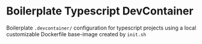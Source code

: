 # Boilerplate Typescript DevContainer

Boilerplate `.devcontainer/` configuration for typescript projects using a local customizable Dockerfile base-image created by `init.sh`
